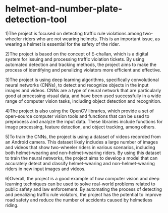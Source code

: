 # helmet-and-number-plate-detection-tool
1)The project is focused on detecting traffic rule violations among two-wheeler riders who are not wearing helmets. This is an important issue, as wearing a helmet is essential for the safety of the rider.

2)The project is based on the concept of E-challan, which is a digital system for issuing and processing traffic violation tickets. By using automated detection and tracking methods, the project aims to make the process of identifying and penalizing violators more efficient and effective.

3)The project is using deep learning algorithms, specifically convolutional neural networks (CNNs), to detect and recognize objects in the input images and videos. CNNs are a type of neural network that are particularly good at processing visual data, and have been used successfully in a wide range of computer vision tasks, including object detection and recognition.

4)The project is also using the OpenCV libraries, which provide a set of open-source computer vision tools and functions that can be used to preprocess and analyze the input data. These libraries include functions for image processing, feature detection, and object tracking, among others.

5)To train the CNNs, the project is using a dataset of videos recorded from an Android camera. This dataset likely includes a large number of images and videos that show two-wheeler riders in various scenarios, including both helmet-wearing and non-helmet-wearing riders. By using this dataset to train the neural networks, the project aims to develop a model that can accurately detect and classify helmet-wearing and non-helmet-wearing riders in new input images and videos.

6)Overall, the project is a good example of how computer vision and deep learning techniques can be used to solve real-world problems related to public safety and law enforcement. By automating the process of detecting and penalizing traffic rule violators, the project has the potential to improve road safety and reduce the number of accidents caused by helmetless riding.
